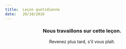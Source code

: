 ```yaml
---
title:  Leçon quotidienne
date:   20/10/2016
---
```


### <center>Nous travaillons sur cette leçon.</center>
<center>Revenez plus tard, s'il vous plaît.</center>
